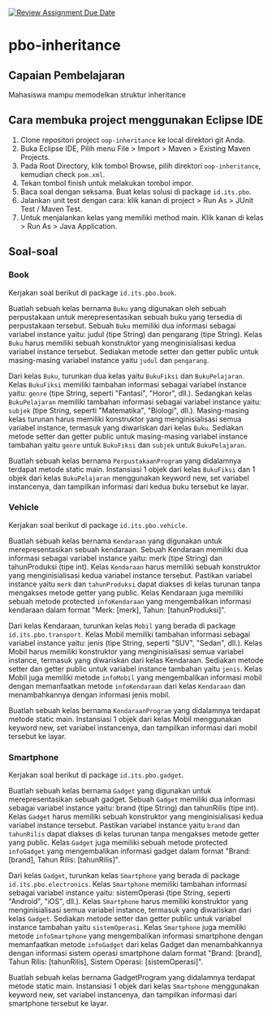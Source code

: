 [![Review Assignment Due Date](https://classroom.github.com/assets/deadline-readme-button-22041afd0340ce965d47ae6ef1cefeee28c7c493a6346c4f15d667ab976d596c.svg)](https://classroom.github.com/a/UtmTwYL7)
# pbo-inheritance

## Capaian Pembelajaran

Mahasiswa mampu memodelkan struktur inheritance

## Cara membuka project menggunakan Eclipse IDE

1. Clone repositori project `oop-inheritance` ke local direktori git Anda.
2. Buka Eclipse IDE, Pilih menu File > Import > Maven > Existing Maven Projects.
3. Pada Root Directory, klik tombol Browse, pilih direktori `oop-inheritance`, kemudian check `pom.xml`.
4. Tekan tombol finish untuk melakukan tombol impor.
5. Baca soal dengan seksama. Buat kelas solusi di package `id.its.pbo`.
6. Jalankan unit test dengan cara: klik kanan di project > Run As > JUnit Test / Maven Test.
7. Untuk menjalankan kelas yang memiliki method main. Klik kanan di kelas > Run As > Java Application.

## Soal-soal

### Book

Kerjakan soal berikut di package `id.its.pbo.book`.

Buatlah sebuah kelas bernama `Buku` yang digunakan oleh sebuah perpustakaan untuk merepresentasikan sebuah buku yang tersedia di perpustakaan tersebut. Sebuah `Buku` memiliki dua informasi sebagai variabel instance yaitu: judul (tipe String) dan pengarang (tipe String). Kelas `Buku` harus memiliki sebuah konstruktor yang menginisialisasi kedua variabel instance tersebut. Sediakan metode setter dan getter public untuk masing-masing variabel instance yaitu `judul` dan `pengarang`.

Dari kelas `Buku`, turunkan dua kelas yaitu `BukuFiksi` dan `BukuPelajaran`. Kelas `BukuFiksi` memiliki tambahan informasi sebagai variabel instance yaitu: `genre` (tipe String, seperti "Fantasi", "Horor", dll.). Sedangkan kelas `BukuPelajaran` memiliki tambahan informasi sebagai variabel instance yaitu: `subjek` (tipe String, seperti "Matematika", "Biologi", dll.). Masing-masing kelas turunan harus memiliki konstruktor yang menginisialisasi semua variabel instance, termasuk yang diwariskan dari kelas `Buku`. Sediakan metode setter dan getter public untuk masing-masing variabel instance tambahan yaitu `genre` untuk `BukuFiksi` dan `subjek` untuk `BukuPelajaran`.

Buatlah sebuah kelas bernama `PerpustakaanProgram` yang didalamnya terdapat metode static main. Instansiasi 1 objek dari kelas `BukuFiksi` dan 1 objek dari kelas `BukuPelajaran` menggunakan keyword new, set variabel instancenya, dan tampilkan informasi dari kedua buku tersebut ke layar.

### Vehicle

Kerjakan soal berikut di package `id.its.pbo.vehicle`.

Buatlah sebuah kelas bernama `Kendaraan` yang digunakan untuk merepresentasikan sebuah kendaraan. Sebuah Kendaraan memiliki dua informasi sebagai variabel instance yaitu: merk (tipe String) dan tahunProduksi (tipe int). Kelas `Kendaraan` harus memiliki sebuah konstruktor yang menginisialisasi kedua variabel instance tersebut. Pastikan variabel instance yaitu `merk` dan `tahunProduksi` dapat diakses di kelas turunan tanpa mengakses metode getter yang public. Kelas Kendaraan juga memiliki sebuah metode protected `infoKendaraan` yang mengembalikan informasi kendaraan dalam format "Merk: [merk], Tahun: [tahunProduksi]".

Dari kelas Kendaraan, turunkan kelas `Mobil` yang berada di package `id.its.pbo.transport`. Kelas Mobil memiliki tambahan informasi sebagai variabel instance yaitu: jenis (tipe String, seperti "SUV", "Sedan", dll.). Kelas Mobil harus memiliki konstruktor yang menginisialisasi semua variabel instance, termasuk yang diwariskan dari kelas Kendaraan. Sediakan metode setter dan getter public untuk variabel instance tambahan yaitu `jenis`. Kelas Mobil juga memiliki metode `infoMobil` yang mengembalikan informasi mobil dengan memanfaatkan metode `infoKendaraan` dari kelas `Kendaraan` dan menambahkannya dengan informasi jenis mobil.

Buatlah sebuah kelas bernama `KendaraanProgram` yang didalamnya terdapat metode static main. Instansiasi 1 objek dari kelas Mobil menggunakan keyword new, set variabel instancenya, dan tampilkan informasi dari mobil tersebut ke layar.


### Smartphone

Kerjakan soal berikut di package `id.its.pbo.gadget`.

Buatlah sebuah kelas bernama `Gadget` yang digunakan untuk merepresentasikan sebuah gadget. Sebuah `Gadget` memiliki dua informasi sebagai variabel instance yaitu: brand (tipe String) dan tahunRilis (tipe int). Kelas `Gadget` harus memiliki sebuah konstruktor yang menginisialisasi kedua variabel instance tersebut. Pastikan variabel instance yaitu `brand` dan `tahunRilis` dapat diakses di kelas turunan tanpa mengakses metode getter yang public. Kelas `Gadget` juga memiliki sebuah metode protected `infoGadget` yang mengembalikan informasi gadget dalam format "Brand: [brand], Tahun Rilis: [tahunRilis]".

Dari kelas `Gadget`, turunkan kelas `Smartphone` yang berada di package `id.its.pbo.electronics`. Kelas `Smartphone` memiliki tambahan informasi sebagai variabel instance yaitu: sistemOperasi (tipe String, seperti "Android", "iOS", dll.). Kelas `Smartphone` harus memiliki konstruktor yang menginisialisasi semua variabel instance, termasuk yang diwariskan dari kelas `Gadget`. Sediakan metode setter dan getter public untuk variabel instance tambahan yaitu `sistemOperasi`. Kelas `Smartphone` juga memiliki metode `infoSmartphone` yang mengembalikan informasi smartphone dengan memanfaatkan metode `infoGadget` dari kelas Gadget dan menambahkannya dengan informasi sistem operasi smartphone dalam format "Brand: [brand], Tahun Rilis: [tahunRilis], Sistem Operasi: [sistemOperasi]".

Buatlah sebuah kelas bernama GadgetProgram yang didalamnya terdapat metode static main. Instansiasi 1 objek dari kelas `Smartphone` menggunakan keyword new, set variabel instancenya, dan tampilkan informasi dari smartphone tersebut ke layar.

